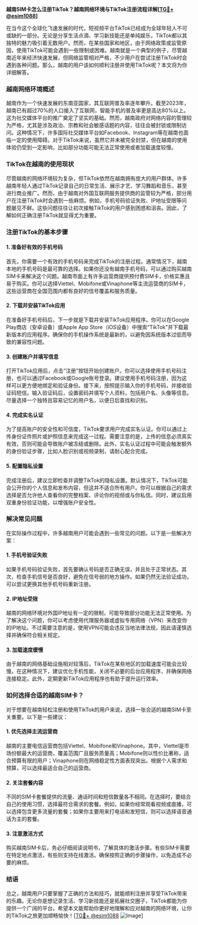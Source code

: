 **越南SIM卡怎么注册TikTok？越南网络环境与TikTok注册流程详解[[TG💪+ @esim1088](https://t.me/s/esim1088)]**

在当今这个全球化飞速发展的时代，短视频平台TikTok已经成为全球年轻人不可或缺的一部分。无论是分享生活点滴、学习新技能还是单纯娱乐，TikTok都以其独特的魅力吸引着无数用户。然而，在某些国家和地区，由于网络政策或监管原因，使用TikTok可能会遇到一些限制或困难。越南就是一个典型的例子，尽管越南近年来经济快速发展，但网络监管相对严格，不少用户在尝试注册TikTok时会遇到各种问题。那么，越南的用户该如何顺利注册并使用TikTok呢？本文将为你详细解答。

### 越南网络环境概述

越南作为一个快速发展的东南亚国家，其互联网普及率逐年攀升。截至2023年，越南已有超过70%的人口接入了互联网，智能手机的普及率更是高达80%以上。这为社交媒体平台的推广奠定了坚实的基础。然而，越南政府对网络内容的管理较为严格，尤其是涉及政治、宗教和社会敏感话题的内容，往往会被封锁或限制访问。这种情况下，许多国际社交媒体平台如Facebook、Instagram等在越南也面临一定的使用障碍。对于TikTok来说，虽然它并未被完全封禁，但在越南的使用体验仍受到一定影响，比如部分功能可能无法正常使用或者加载速度较慢。

### TikTok在越南的使用现状

尽管越南的网络环境较为复杂，但TikTok依然在越南拥有庞大的用户群体。许多越南年轻人通过TikTok记录自己的日常生活、展示才艺、学习舞蹈和音乐，甚至进行商业推广。然而，由于越南对外国互联网服务提供商的监管较为严格，部分用户在注册TikTok时会遇到一些麻烦。例如，手机号码验证失败、IP地址受限等问题屡见不鲜。这些问题往往让初次接触TikTok的用户感到困惑和沮丧。因此，了解如何正确注册TikTok就显得尤为重要。

### 注册TikTok的基本步骤

#### 1. 准备好有效的手机号码

首先，你需要一个有效的手机号码来完成TikTok的注册过程。通常情况下，越南本地的手机号码是最可靠的选择。如果你还没有越南手机号码，可以通过购买越南SIM卡来解决这个问题。越南市面上有许多运营商提供预付费SIM卡，价格实惠且易于购买。你可以选择Viettel、Mobifone或Vinaphone等主流运营商的SIM卡，这些运营商在全国范围内都有良好的信号覆盖和服务质量。

#### 2. 下载并安装TikTok应用

在准备好手机号码后，下一步就是下载并安装TikTok应用程序。你可以在Google Play商店（安卓设备）或Apple App Store（iOS设备）中搜索“TikTok”并下载最新版本的应用程序。确保你的手机操作系统是最新的，以避免因系统版本过低而导致的兼容性问题。

#### 3. 创建账户并填写信息

打开TikTok应用后，点击“注册”按钮开始创建账户。你可以选择使用手机号码注册，也可以通过Facebook或Google账号登录。建议使用手机号码注册，因为这样可以更方便地绑定和验证身份。接下来，按照提示输入你的手机号码，并接收验证码短信。输入验证码后，设置密码并填写个人资料，包括用户名、头像等信息。尽量选择一个独特且容易记忆的用户名，以便日后查找和识别。

#### 4. 完成实名认证

为了提高账户的安全性和可信度，TikTok要求用户完成实名认证。你可以通过上传身份证件照片或护照信息来完成这一过程。需要注意的是，上传的信息必须真实有效，否则可能会导致账户被冻结或删除。此外，实名认证过程中可能会触发额外的身份验证步骤，比如人脸识别或视频录制，请耐心配合完成。

#### 5. 配置隐私设置

完成注册后，建议立即检查并调整TikTok的隐私设置。默认情况下，TikTok可能会公开你的个人信息和发布内容，但这并不适合所有用户。你可以根据自己的需求选择是否允许他人查看你的完整档案、评论你的视频或与你私信。同时，建议启用双重身份验证功能，以增强账户安全性。

### 解决常见问题

在实际操作过程中，许多越南用户可能会遇到一些常见的问题。以下是一些解决方案：

#### 1. 手机号验证失败

如果手机号码验证失败，首先要确认号码是否正确无误，并且处于正常状态。其次，检查手机信号是否良好，避免在信号弱的地方操作。如果仍然无法验证成功，可以尝试更换其他手机号码重新注册。

#### 2. IP地址受限

越南的网络环境对外国IP地址有一定的限制，可能导致部分功能无法正常使用。为了解决这个问题，你可以考虑使用代理服务器或虚拟专用网络（VPN）来改变你的IP地址。不过需要注意的是，使用VPN可能会违反当地法律法规，因此请谨慎选择并确保符合相关规定。

#### 3. 加载速度缓慢

由于越南的网络基础设施相对较落后，TikTok在某些地区的加载速度可能会比较慢。在这种情况下，建议优化手机性能，关闭不必要的后台应用程序，并确保网络连接稳定。此外，定期更新TikTok应用程序也有助于提升运行效率。

### 如何选择合适的越南SIM卡？

对于想要在越南轻松注册和使用TikTok的用户来说，选择一张合适的越南SIM卡至关重要。以下是一些建议：

#### 1. 优先选择主流运营商

越南的主要电信运营商包括Viettel、Mobifone和Vinaphone。其中，Viettel是市场份额最大的运营商，覆盖范围广且服务质量高；Mobifone则以性价比著称，适合预算有限的用户；Vinaphone则在网络稳定性方面表现突出。根据个人需求和预算，可以选择最适合自己的运营商。

#### 2. 关注套餐内容

不同的SIM卡套餐提供的流量、通话时间和短信数量各不相同。在选择时，要结合自己的使用习惯，选择最符合需求的套餐。例如，如果你经常观看视频或直播，可以选择包含更多流量的套餐；如果你主要用来打电话和发短信，则可以选择语音通话为主的套餐。

#### 3. 注意激活方式

购买越南SIM卡后，务必仔细阅读说明书，了解具体的激活步骤。有些SIM卡需要在特定地点激活，有些则支持在线激活。确保按照正确的步骤操作，以免造成不必要的麻烦。

### 结语

总之，越南用户只要掌握了正确的方法和技巧，就能顺利注册并享受TikTok带来的乐趣。无论你是想记录生活、学习新技能还是拓展社交圈子，TikTok都能为你提供一个广阔的平台。希望本文能帮助你更好地理解和应对越南的网络环境，让你的TikTok之旅更加顺畅愉快！[[TG💪+ @esim1088](https://t.me/s/esim1088) ![Image](https://i.postimg.cc/4NQfJmqS/Snipaste-2025-05-13-00-14-12.png)]